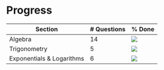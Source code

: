 # Progress

| Section | # Questions | % Done |
|---------|-------------|--------|
| Algebra | 14 | ![](http://progressed.io/bar/71) |
| Trigonometry | 5 | ![](http://progressed.io/bar/60) |
| Exponentials & Logarithms | 6 | ![](http://progressed.io/bar/0) |
